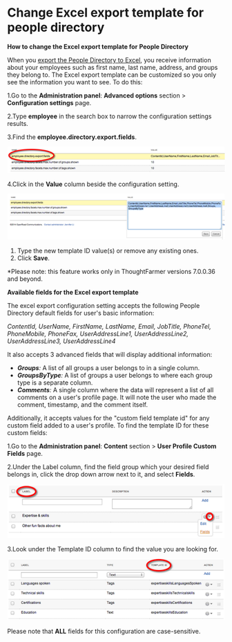 # Change Excel export template for people directory



**How to change the Excel export template for** **People Directory**   
  
When you [export the People Directory to Excel](https://community.thoughtfarmer.com/content/105792), you receive information about your employees such as first name, last name, address, and groups they belong to. The Excel export template can be customized so you only see the information you want to see. To do this:

1.Go to the **Administration panel**: **Advanced options** section &gt; **Configuration settings** page. 

2.Type **employee** in the search box to narrow the configuration settings results. 

3.Find the **employee.directory.export.fields**.

![](../../../.gitbook/assets/3%20%2853%29.png)

4.Click in the **Value** column beside the configuration setting. 

![](../../../.gitbook/assets/4%20%2831%29.png)



1. Type the new template ID value\(s\) or remove any existing ones. 
2. Click **Save**. 

\*Please note: this feature works only in ThoughtFarmer versions 7.0.0.36 and beyond.   
  
**Available fields for the Excel export template**

The excel export configuration setting accepts the following People Directory default fields for user's basic information:

_ContentId, UserName, FirstName, LastName, Email, JobTitle, PhoneTel, PhoneMobile, PhoneFax, UserAddressLine1, UserAddressLine2, UserAddressLine3, UserAddressLine4_

It also accepts 3 advanced fields that will display additional information:

* _**Groups**:_ A list of all groups a user belongs to in a single column.
* _**GroupsByType**:_ A list of groups a user belongs to where each group type is a separate column.
* _**Comments**:_ A single column where the data will represent a list of all comments on a user's profile page. It will note the user who made the comment, timestamp, and the comment itself.

Additionally, it accepts values for the "custom field template id" for any custom field added to a user's profile. To find the template ID for these custom fields:

1.Go to the **Administration panel**: **Content** section &gt; **User Profile Custom Fields** page.

2.Under the Label column, find the field group which your desired field belongs in, click the drop down arrow next to it, and select **Fields**. 

![](../../../.gitbook/assets/5%20%2817%29.png)

3.Look under the Template ID column to find the value you are looking for.

![](../../../.gitbook/assets/6%20%2818%29.png)

Please note that **ALL** fields for this configuration are case-sensitive.

